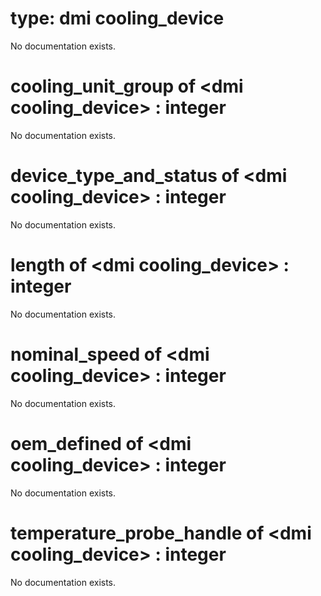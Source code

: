 # type: dmi cooling_device

No documentation exists.

# cooling_unit_group of &lt;dmi cooling_device&gt; : integer

No documentation exists.

# device_type_and_status of &lt;dmi cooling_device&gt; : integer

No documentation exists.

# length of &lt;dmi cooling_device&gt; : integer

No documentation exists.

# nominal_speed of &lt;dmi cooling_device&gt; : integer

No documentation exists.

# oem_defined of &lt;dmi cooling_device&gt; : integer

No documentation exists.

# temperature_probe_handle of &lt;dmi cooling_device&gt; : integer

No documentation exists.
